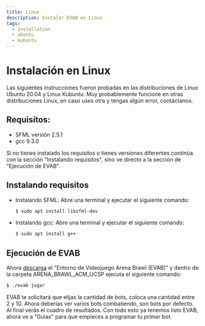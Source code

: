 ```yaml
---
title: Linux
description: Instalar EVAB en Linux
tags:
  - installation
  - ubuntu
  - kubuntu
---
```

# Instalación en Linux

Las siguientes instrucciones fueron probadas en las distribuciones de Linux Ubuntu 20.04 y Linux Kubuntu. Muy probablemente funcione en otras distribuciones Linux, en caso uses otra y tengas algún error, contáctanos.

## Requisitos:

- SFML versión 2.5.1
- gcc 9.3.0

Si no tienes instalado los requisitos o tienes versiones diferentes continúa con la sección "Instalando requisitos", sino ve directo a la sección de "Ejecución de EVAB".

## Instalando requisitos

- Instalando SFML: Abre una terminal y ejecutar el siguiente comando:
  ```bash
  $ sudo apt install libsfml-dev
  ```
- Instalando gcc: Abre una terminal y ejecutar el siguiente comando:
  ```bash
  $ sudo apt install g++
  ```

## Ejecución de EVAB

Ahora [descarga](../../assets/EVAB/EVAB_linux.zip) el "Entorno de Videojuego Arena Brawl (EVAB)" y dentro de la carpeta ARENA_BRAWL_ACM_UCSP ejecuta el siguiente comando:

  ```bash
  $ ./evab jugar
  ```
EVAB te solicitará que elijas la cantidad de bots, coloca una cantidad entre 2 y 10. Ahora deberías ver varios bots combatiendo, son bots por defecto. Al final verás el cuadro de resultados. Con todo esto ya tenemos listo EVAB, ahora ve a "Guías" para que empieces a programar tu primer bot.
